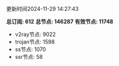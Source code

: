 更新时间2024-11-29 14:27:43

**总订阅: 612**
**总节点: 146287**
**有效节点: 11748**
- v2ray节点: 9022
- trojan节点: 1598
- ss节点: 1070
- ssr节点: 58
